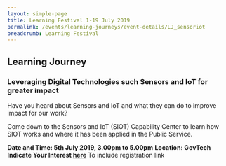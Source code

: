 ```yaml
---
layout: simple-page
title: Learning Festival 1-19 July 2019
permalink: /events/learning-journeys/event-details/LJ_sensoriot
breadcrumb: Learning Festival
---
```


## Learning Journey 
### Leveraging Digital Technologies such Sensors and IoT for greater impact

Have you heard about Sensors and IoT and what they can do to improve impact for our work?

Come down to the Sensors and IoT (SIOT) Capability Center to learn how SIOT works and where it has been applied in the Public Service.

**Date and Time: 5th July 2019, 3.00pm to 5.00pm** 
**Location: GovTech** 
**Indicate Your Interest [here]()** 
To include registration link
